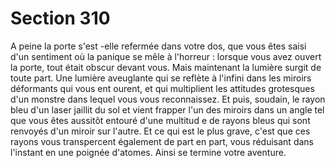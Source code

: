 # Section 310

A peine la porte s'est -elle refermée dans votre dos, que vous êtes
saisi  d'un sentiment où la panique se mêle à l'horreur : lorsque
vous avez ouvert la porte, tout était obscur devant vous. Mais
maintenant la lumière surgit de toute part. Une lumière
aveuglante qui se reflète à l'infini dans les miroirs déformants
qui vous ent ourent, et qui multiplient les attitudes grotesques
d'un monstre dans lequel vous vous reconnaissez. Et puis,
soudain, le rayon bleu d'un laser jaillit du sol et vient frapper l'un
des miroirs dans un angle tel que vous êtes aussitôt entouré
d'une multitud e de rayons bleus qui sont renvoyés d'un miroir
sur l'autre. Et ce qui est le plus grave, c'est que ces rayons vous
transpercent également de part en part, vous réduisant dans
l'instant en une poignée d'atomes. Ainsi se termine votre
aventure.